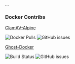 
...

<p align="center">

### Docker Contribs

[ClamAV-Alpine](https://github.com/tquizzle/clamav-alpine)

![Docker Pulls](https://img.shields.io/docker/pulls/tquinnelly/clamav-alpine?style=for-the-badge)
![GitHub issues](https://img.shields.io/github/issues/tquizzle/clamav-alpine?style=for-the-badge)

[Ghost-Docker](https://github.com/tquizzle/ghost-docker)

![Build Status](https://img.shields.io/github/actions/workflow/status/tquizzle/ghost-docker/.github%2Fworkflows%2Fdocker-image.yml?style=for-the-badge)
![GitHub issues](https://img.shields.io/github/issues/tquizzle/ghost-docker?style=for-the-badge)

<br>
